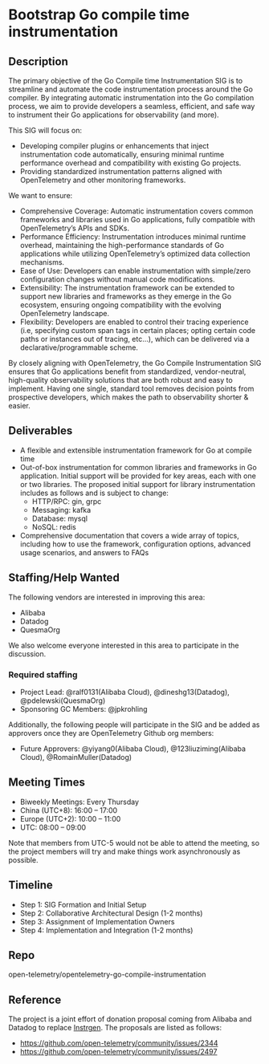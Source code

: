 # Bootstrap Go compile time instrumentation

## Description

The primary objective of the Go Compile time Instrumentation SIG is to streamline and automate the code instrumentation process around the Go compiler. By integrating automatic instrumentation into the Go compilation process, we aim to provide developers a seamless, efficient, and safe way to instrument their Go applications for observability (and more).

This SIG will focus on:

- Developing compiler plugins or enhancements that inject instrumentation code automatically, ensuring minimal runtime performance overhead and compatibility with existing Go projects.
- Providing standardized instrumentation patterns aligned with OpenTelemetry and other monitoring frameworks.

We want to ensure:

- Comprehensive Coverage: Automatic instrumentation covers common frameworks and libraries used in Go applications, fully compatible with OpenTelemetry’s APIs and SDKs.
- Performance Efficiency: Instrumentation introduces minimal runtime overhead, maintaining the high-performance standards of Go applications while utilizing OpenTelemetry’s optimized data collection mechanisms.
- Ease of Use: Developers can enable instrumentation with simple/zero configuration changes without manual code modifications.
- Extensibility: The instrumentation framework can be extended to support new libraries and frameworks as they emerge in the Go ecosystem, ensuring ongoing compatibility with the evolving OpenTelemetry landscape.
- Flexibility: Developers are enabled to control their tracing experience (i.e, specifying custom span tags in certain places; opting certain code paths or instances out of tracing, etc...), which can be delivered via a declarative/programmable scheme.

By closely aligning with OpenTelemetry, the Go Compile Instrumentation SIG ensures that Go applications benefit from standardized, vendor-neutral, high-quality observability solutions that are both robust and easy to implement. Having one single, standard tool removes decision points from prospective developers, which makes the path to observability shorter & easier.

## Deliverables

- A flexible and extensible instrumentation framework for Go at compile time
- Out-of-box instrumentation for common libraries and frameworks in Go application. Initial support will be provided for key areas, each with one or two libraries. The proposed initial support for library instrumentation includes as follows and is subject to change:
  - HTTP/RPC: gin, grpc
  - Messaging: kafka
  - Database: mysql
  - NoSQL: redis
- Comprehensive documentation that covers a wide array of topics, including how to use the framework, configuration options, advanced usage scenarios, and answers to FAQs

## Staffing/Help Wanted
The following vendors are interested in improving this area:

- Alibaba
- Datadog
- QuesmaOrg

We also welcome everyone interested in this area to participate in the discussion.

### Required staffing

- Project Lead: @ralf0131(Alibaba Cloud), @dineshg13(Datadog), @pdelewski(QuesmaOrg)
- Sponsoring GC Members: @jpkrohling

Additionally, the following people will participate in the SIG and be added as approvers once they are OpenTelemetry Github org members:

- Future Approvers: @yiyang0(Alibaba Cloud), @123liuziming(Alibaba Cloud), @RomainMuller(Datadog)

## Meeting Times

- Biweekly Meetings: Every Thursday
- China (UTC+8): 16:00 – 17:00
- Europe (UTC+2): 10:00 – 11:00
- UTC: 08:00 – 09:00

Note that members from UTC-5 would not be able to attend the meeting, so the project members will try and make things work asynchronously as possible.

## Timeline

- Step 1: SIG Formation and Initial Setup
- Step 2: Collaborative Architectural Design (1-2 months)
- Step 3: Assignment of Implementation Owners
- Step 4: Implementation and Integration (1-2 months)

## Repo

open-telemetry/opentelemetry-go-compile-instrumentation

## Reference
The project is a joint effort of donation proposal coming from Alibaba and Datadog to replace [Instrgen](https://github.com/open-telemetry/opentelemetry-go-contrib/tree/main/instrgen). The proposals are listed as follows:
- https://github.com/open-telemetry/community/issues/2344
- https://github.com/open-telemetry/community/issues/2497
